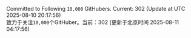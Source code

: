 Committed to Following `10,000` GitHubers. Current: <!-- FOLLOWING_COUNT -->302<!-- FOLLOWING_COUNT --> (Update at UTC <!-- LAST_UPDATED -->2025-08-10 20:17:56<!-- LAST_UPDATED -->)<br>
致力于关注`10,000`个GitHuber。当前：<!-- FOLLOWING_COUNT -->302<!-- FOLLOWING_COUNT --> (更新于北京时间 <!-- LAST_UPDATED_CST -->2025-08-11 04:17:56<!-- LAST_UPDATED_CST -->)
